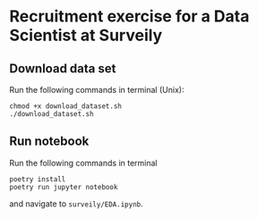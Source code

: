 # Recruitment exercise for a Data Scientist at Surveily

## Download data set
Run the following commands in terminal (Unix):
```
chmod +x download_dataset.sh
./download_dataset.sh
```
## Run notebook
Run the following commands in terminal
```
poetry install
poetry run jupyter notebook
```
and navigate to `surveily/EDA.ipynb`.
